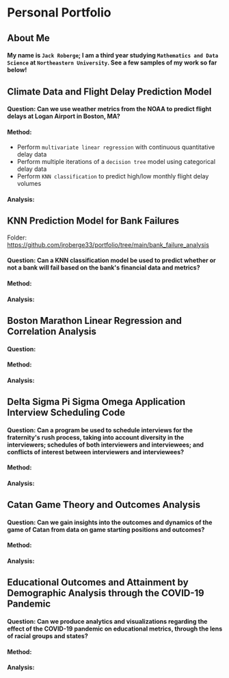 # Personal Portfolio 
## About Me
#### My name is `Jack Roberge`; I am a third year studying `Mathematics and Data Science` at `Northeastern University`. See a few samples of my work so far below! 

## Climate Data and Flight Delay Prediction Model 

#### **Question**: Can we use weather metrics from the NOAA to predict flight delays at Logan Airport in Boston, MA?  

#### **Method**: 
- Perform `multivariate linear regression` with continuous quantitative delay data
- Perform multiple iterations of a `decision tree` model using categorical delay data
- Perform `KNN classification` to predict high/low monthly flight delay volumes

#### **Analysis**: 

## KNN Prediction Model for Bank Failures

Folder: https://github.com/jroberge33/portfolio/tree/main/bank_failure_analysis

#### **Question**: Can a KNN classification model be used to predict whether or not a bank will fail based on the bank's financial data and metrics?

#### **Method**: 

#### **Analysis**: 

## Boston Marathon Linear Regression and Correlation Analysis 

#### **Question**:  

#### **Method**: 

#### **Analysis**: 

## Delta Sigma Pi Sigma Omega Application Interview Scheduling Code

#### **Question**: Can a program be used to schedule interviews for the fraternity's rush process, taking into account diversity in the interviewers; schedules of both interviewers and interviewees; and conflicts of interest between interviewers and interviewees?

#### **Method**: 

#### **Analysis**: 

## Catan Game Theory and Outcomes Analysis 

#### **Question**: Can we gain insights into the outcomes and dynamics of the game of Catan from data on game starting positions and outcomes?

#### **Method**: 

#### **Analysis**: 

## Educational Outcomes and Attainment by Demographic Analysis through the COVID-19 Pandemic

#### **Question**: Can we produce analytics and visualizations regarding the effect of the COVID-19 pandemic on educational metrics, through the lens of racial groups and states? 

#### **Method**: 

#### **Analysis**: 

